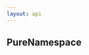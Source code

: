 ```yaml
---
layout: api
---
```


<style>
:root {
    --keyword-color: #a626a4;
}

.api-code {
    font-family: monospace;
    margin-bottom: 1rem;
    scroll-margin-top: 5.25rem;
}

.api-code pre {
    background-color: transparent;
}

.api-code .line {
    white-space: nowrap;
}

.api-code .keyword {
    color: var(--keyword-color);
}
</style>
<h2 class="title is-3">PureNamespace</h2>